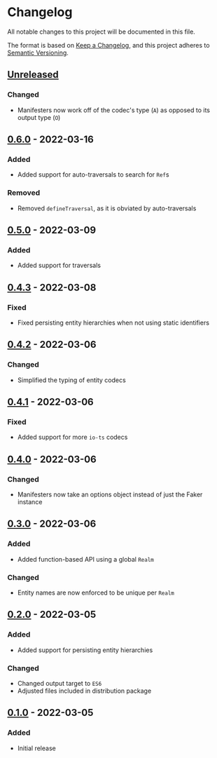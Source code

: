 # Changelog

All notable changes to this project will be documented in this file.

The format is based on [Keep a Changelog](https://keepachangelog.com/en/1.0.0/),
and this project adheres to [Semantic Versioning](https://semver.org/spec/v2.0.0.html).

## [Unreleased]

### Changed

- Manifesters now work off of the codec's type (`A`) as opposed to its output type (`O`)

## [0.6.0] - 2022-03-16

### Added

- Added support for auto-traversals to search for `Ref`s

### Removed

- Removed `defineTraversal`, as it is obviated by auto-traversals

## [0.5.0] - 2022-03-09

### Added

- Added support for traversals

## [0.4.3] - 2022-03-08

### Fixed

- Fixed persisting entity hierarchies when not using static identifiers

## [0.4.2] - 2022-03-06

### Changed

- Simplified the typing of entity codecs

## [0.4.1] - 2022-03-06

### Fixed

- Added support for more `io-ts` codecs

## [0.4.0] - 2022-03-06

### Changed

- Manifesters now take an options object instead of just the Faker instance

## [0.3.0] - 2022-03-06

### Added

- Added function-based API using a global `Realm`

### Changed

- Entity names are now enforced to be unique per `Realm`

## [0.2.0] - 2022-03-05

### Added

- Added support for persisting entity hierarchies

### Changed

- Changed output target to `ES6`
- Adjusted files included in distribution package

## [0.1.0] - 2022-03-05

### Added

- Initial release

[unreleased]: https://github.com/maxdeviant/thaumaturge/compare/v0.6.0...HEAD
[0.6.0]: https://github.com/maxdeviant/thaumaturge/compare/v0.5.0...v0.6.0
[0.5.0]: https://github.com/maxdeviant/thaumaturge/compare/v0.4.3...v0.5.0
[0.4.3]: https://github.com/maxdeviant/thaumaturge/compare/v0.4.2...v0.4.3
[0.4.2]: https://github.com/maxdeviant/thaumaturge/compare/v0.4.1...v0.4.2
[0.4.1]: https://github.com/maxdeviant/thaumaturge/compare/v0.4.0...v0.4.1
[0.4.0]: https://github.com/maxdeviant/thaumaturge/compare/v0.3.0...v0.4.0
[0.3.0]: https://github.com/maxdeviant/thaumaturge/compare/v0.2.0...v0.3.0
[0.2.0]: https://github.com/maxdeviant/thaumaturge/compare/v0.1.0...v0.2.0
[0.1.0]: https://github.com/maxdeviant/thaumaturge/compare/00fcbaa...v0.1.0
